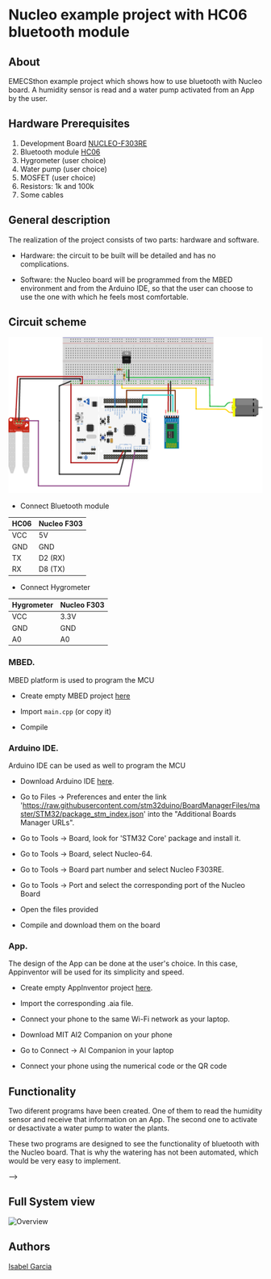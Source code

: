 # Nucleo example project with HC06 bluetooth module

## About


EMECSthon example project which shows how to use bluetooth with Nucleo board. A humidity sensor is read and a water pump activated from an App by the user. 


## Hardware Prerequisites 


1. Development Board [NUCLEO-F303RE](https://www.st.com/en/evaluation-tools/nucleo-f303re.html)
2. Bluetooth module [HC06](https://www.olimex.com/Products/Components/RF/BLUETOOTH-SERIAL-HC-06/resources/hc06.pdf)
3. Hygrometer (user choice)
4. Water pump (user choice)
5. MOSFET (user choice)
6. Resistors: 1k and 100k
7. Some cables


## General description

The realization of the project consists of two parts: hardware and software.

- Hardware: the circuit to be built will be detailed and has no complications.

- Software: the Nucleo board will be programmed from the MBED environment and from the Arduino IDE, so that the user can choose to use the one with which he feels most comfortable.

## Circuit scheme

![Overview](circuit_design.png?raw=true "Circuit scheme")

* Connect Bluetooth module

| HC06  | Nucleo F303 |
| ------------- | ------------- |
| VCC  | 5V  |
| GND  | GND  |
| TX  | D2 (RX) |
| RX  | D8 (TX)  |


* Connect Hygrometer


| Hygrometer  | Nucleo F303 |
| ------------- | ------------- |
| VCC  | 3.3V  |
| GND  | GND  |
| A0  | A0  |


### MBED. 

MBED platform is used to program the MCU


* Create empty MBED project [here](https://ide.mbed.com/compiler)

* Import `main.cpp` (or copy it)

* Compile

### Arduino IDE. 

Arduino IDE can be used as well to program the MCU

* Download Arduino IDE [here](https://www.arduino.cc/en/Main/Software).

* Go to Files -> Preferences and enter the link 'https://raw.githubusercontent.com/stm32duino/BoardManagerFiles/master/STM32/package_stm_index.json' into the "Additional Boards Manager URLs".

* Go to Tools -> Board, look for 'STM32 Core' package and install it.

* Go to Tools -> Board, select Nucleo-64.

* Go to Tools -> Board part number and select Nucleo F303RE.

* Go to Tools -> Port and select the corresponding port of the Nucleo Board

* Open the files provided

* Compile and download them on the board


### App.

The design of the App can be done at the user's choice. In this case, Appinventor will be used for its simplicity and speed.

* Create empty AppInventor project [here](http://appinventor.mit.edu/explore/).

* Import the corresponding .aia file.

* Connect your phone to the same Wi-Fi network as your laptop.

* Download MIT AI2 Companion on your phone

* Go to Connect -> AI Companion in your laptop

* Connect your phone using the numerical code or the QR code


## Functionality

Two diferent programs have been created. One of them to read the humidity sensor and receive that information on an App. The second one to activate or desactivate a water pump to water the plants. 

These two programs are designed to see the functionality of bluetooth with the Nucleo board. That is why the watering has not been automated, which would be very easy to implement.

-->
## Full System view


![Overview](utils/img/overview.jpg?raw=true "Overview")


## Authors
[Isabel Garcia](https://github.com/igarciab/)
